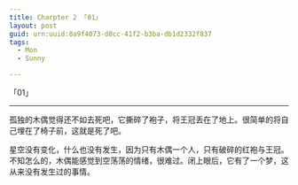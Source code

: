 ```yaml
---
title: Charpter 2 「01」
layout: post
guid: urn:uuid:8a9f4073-d0cc-41f2-b3ba-db1d2332f837
tags:
  - Mon
  - Sunny

---
```


「01」

------

​	孤独的木偶觉得还不如去死吧，它撕碎了袍子，将王冠丢在了地上。很简单的将自己埋在了椅子前，这就是死了吧。

​	星空没有变化，什么也没有发生，因为只有木偶一个人，只有破碎的红袍与王冠。不知怎么的，木偶能感觉到空荡荡的情绪，很难过。闭上眼后，它有了一个梦，这从来没有发生过的事情。

​	

​	



